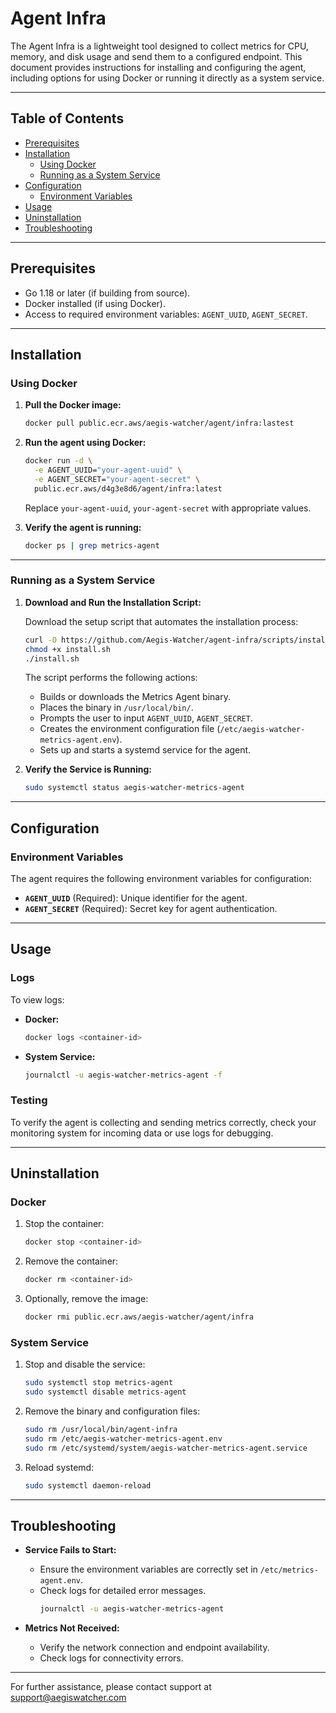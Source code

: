 # Agent Infra

The Agent Infra is a lightweight tool designed to collect metrics for CPU, memory, and disk usage and send them to a configured endpoint. This document provides instructions for installing and configuring the agent, including options for using Docker or running it directly as a system service.

---

## Table of Contents
- [Prerequisites](#prerequisites)
- [Installation](#installation)
  - [Using Docker](#using-docker)
  - [Running as a System Service](#running-as-a-system-service)
- [Configuration](#configuration)
  - [Environment Variables](#environment-variables)
- [Usage](#usage)
- [Uninstallation](#uninstallation)
- [Troubleshooting](#troubleshooting)

---

## Prerequisites
- Go 1.18 or later (if building from source).
- Docker installed (if using Docker).
- Access to required environment variables: `AGENT_UUID`, `AGENT_SECRET`.

---

## Installation

### Using Docker

1. **Pull the Docker image:**

   ```bash
   docker pull public.ecr.aws/aegis-watcher/agent/infra:lastest
   ```

2. **Run the agent using Docker:**

   ```bash
   docker run -d \
     -e AGENT_UUID="your-agent-uuid" \
     -e AGENT_SECRET="your-agent-secret" \
     public.ecr.aws/d4g3e8d6/agent/infra:latest
   ```

   Replace `your-agent-uuid`, `your-agent-secret` with appropriate values.

3. **Verify the agent is running:**

   ```bash
   docker ps | grep metrics-agent
   ```

---

### Running as a System Service

1. **Download and Run the Installation Script:**

   Download the setup script that automates the installation process:

   ```bash
   curl -O https://github.com/Aegis-Watcher/agent-infra/scripts/install.sh
   chmod +x install.sh
   ./install.sh
   ```

   The script performs the following actions:
   - Builds or downloads the Metrics Agent binary.
   - Places the binary in `/usr/local/bin/`.
   - Prompts the user to input `AGENT_UUID`, `AGENT_SECRET`.
   - Creates the environment configuration file (`/etc/aegis-watcher-metrics-agent.env`).
   - Sets up and starts a systemd service for the agent.

2. **Verify the Service is Running:**

   ```bash
   sudo systemctl status aegis-watcher-metrics-agent
   ```

---

## Configuration

### Environment Variables

The agent requires the following environment variables for configuration:

- **`AGENT_UUID`** (Required): Unique identifier for the agent.
- **`AGENT_SECRET`** (Required): Secret key for agent authentication.

---

## Usage

### Logs

To view logs:

- **Docker:**
  ```bash
  docker logs <container-id>
  ```

- **System Service:**
  ```bash
  journalctl -u aegis-watcher-metrics-agent -f
  ```

### Testing

To verify the agent is collecting and sending metrics correctly, check your monitoring system for incoming data or use logs for debugging.

---

## Uninstallation

### Docker

1. Stop the container:

   ```bash
   docker stop <container-id>
   ```

2. Remove the container:

   ```bash
   docker rm <container-id>
   ```

3. Optionally, remove the image:

   ```bash
   docker rmi public.ecr.aws/aegis-watcher/agent/infra
   ```

### System Service

1. Stop and disable the service:

   ```bash
   sudo systemctl stop metrics-agent
   sudo systemctl disable metrics-agent
   ```

2. Remove the binary and configuration files:

   ```bash
   sudo rm /usr/local/bin/agent-infra
   sudo rm /etc/aegis-watcher-metrics-agent.env
   sudo rm /etc/systemd/system/aegis-watcher-metrics-agent.service
   ```

3. Reload systemd:

   ```bash
   sudo systemctl daemon-reload
   ```

---

## Troubleshooting

- **Service Fails to Start:**
  - Ensure the environment variables are correctly set in `/etc/metrics-agent.env`.
  - Check logs for detailed error messages.
    ```bash
    journalctl -u aegis-watcher-metrics-agent
    ```

- **Metrics Not Received:**
  - Verify the network connection and endpoint availability.
  - Check logs for connectivity errors.

---

For further assistance, please contact support at support@aegiswatcher.com


